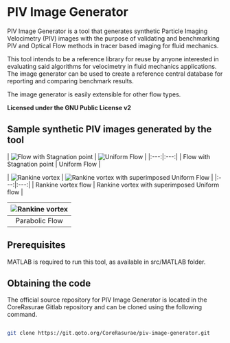 # PIV Image Generator

PIV Image Generator is a tool that generates synthetic Particle Imaging Velocimetry (PIV) images with the purpose of validating and benchmarking PIV and Optical Flow methods in tracer based imaging for fluid mechanics.

This tool intends to be a reference library for reuse by anyone interested in evaluating said algorithms for velocimetry in fluid mechanics applications. 
The image generator can be used to create a reference central database for reporting and comparing benchmark results.

The image generator is easily extensible for other flow types.


**Licensed under the GNU Public License v2**

## Sample synthetic PIV images generated by the tool

| ![Flow with Stagnation point](https://git.qoto.org/CoreRasurae/piv-image-generator/raw/master/images/stagnation07_0.gif?inline=false) |
![Uniform Flow](https://git.qoto.org/CoreRasurae/piv-image-generator/raw/master/images/uniform07_0.gif?inline=false) |
|:---:|:---:|
| Flow with Stagnation point | Uniform Flow |

| ![Rankine vortex](https://git.qoto.org/CoreRasurae/piv-image-generator/raw/master/images/rankine_vortex07_0.gif?inline=false) |
![Rankine vortex with superimposed Uniform Flow](https://git.qoto.org/CoreRasurae/piv-image-generator/raw/master/images/rk_uniform07_0.gif?inline=false) |
|:---:|:---:|
| Rankine vortex flow | Rankine vortex with superimposed Uniform flow |

| ![Rankine vortex](https://git.qoto.org/CoreRasurae/piv-image-generator/raw/master/images/parabolic07_0.gif?inline=false) |
|:---:|
| Parabolic Flow |

## Prerequisites
MATLAB is required to run this tool, as available in src/MATLAB folder.

## Obtaining the code

The official source repository for PIV Image Generator is located in the CoreRasurae Gitlab repository and can be cloned using the
following command.

```bash

git clone https://git.qoto.org/CoreRasurae/piv-image-generator.git
```

